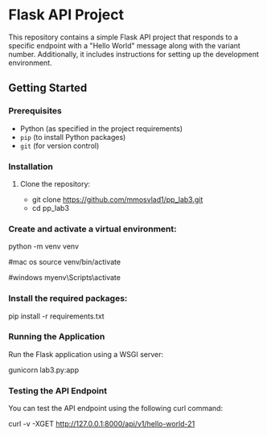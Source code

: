 # Flask API Project

This repository contains a simple Flask API project that responds to a specific endpoint with a "Hello World" message along with the variant number. Additionally, it includes instructions for setting up the development environment.

## Getting Started

### Prerequisites

- Python (as specified in the project requirements)
- `pip` (to install Python packages)
- `git` (for version control)

### Installation

1. Clone the repository:

   - git clone https://github.com/mmosvlad1/pp_lab3.git
   - cd pp_lab3
   
### Create and activate a virtual environment:

python -m venv venv

#mac os
source venv/bin/activate

#windows
myenv\Scripts\activate


### Install the required packages:

pip install -r requirements.txt

### Running the Application
Run the Flask application using a WSGI server:

gunicorn lab3.py:app

### Testing the API Endpoint
You can test the API endpoint using the following curl command:

curl -v -XGET http://127.0.0.1:8000/api/v1/hello-world-21